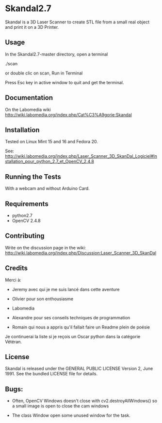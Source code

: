 Skandal2.7
==========

Skandal is a 3D Laser Scanner to create STL file from a small real object
and print it on a 3D Printer.


## Usage
In the Skandal2.7-master directory, open a terminal

 ./scan

 or double clic on scan, Run in Terminal

Press Esc key in active window to quit and get the terminal.

## Documentation
On the Labomedia wiki
http://wiki.labomedia.org/index.php/Cat%C3%A9gorie:Skandal


## Installation
Tested on Linux Mint 15 and 16 and Fedora 20.

See:
http://wiki.labomedia.org/index.php/Laser_Scanner_3D_SkanDal_Logiciel#Installation_pour_python_2.7_et_OpenCV_2.4.8


## Running the Tests
With a webcam and without Arduino Card.


## Requirements
* python2.7
* OpenCV 2.4.8


## Contributing
Write on the discussion page in the wiki:
http://wiki.labomedia.org/index.php/Discussion:Laser_Scanner_3D_SkanDal


## Credits
Merci à:

* Jeremy avec qui je me suis lancé dans cette aventure

* Olivier pour son enthousiasme

* Labomedia

* Alexandre pour ses conseils techniques de programmation

* Romain qui nous a appris qu'il fallait faire un Readme plein de poésie

Je continuerai la liste si je reçois un Oscar python dans la catégorie Vétéran.


## License
Skandal is released under the GENERAL PUBLIC LICENSE Version 2, June 1991.
See the bundled LICENSE file for details.


## Bugs:
* Often, OpenCV Windows doesn't close with cv2.destroyAllWindows()
    so a small image is open to close the cam windows

* The class Window open some unused window for the task.

